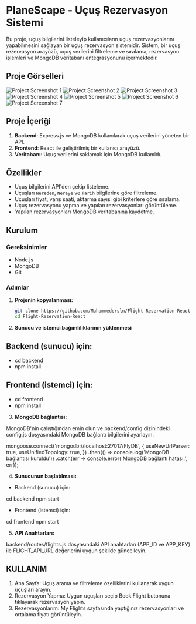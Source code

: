 # PlaneScape - Uçuş Rezervasyon Sistemi

Bu proje, uçuş bilgilerini listeleyip kullanıcıların uçuş rezervasyonlarını yapabilmesini sağlayan bir uçuş rezervasyon sistemidir. Sistem, bir uçuş rezervasyon arayüzü, uçuş verilerini filtreleme ve sıralama, rezervasyon işlemleri ve MongoDB veritabanı entegrasyonunu içermektedir.

## Proje Görselleri

![Project Screenshot 1](ProjectImages/1.png)
![Project Screenshot 2](ProjectImages/2.png)
![Project Screenshot 3](ProjectImages/3.png)
![Project Screenshot 4](ProjectImages/4.png)
![Project Screenshot 5](ProjectImages/5.png)
![Project Screenshot 6](ProjectImages/6.png)
![Project Screenshot 7](ProjectImages/7.png)

## Proje İçeriği

1. **Backend**: Express.js ve MongoDB kullanılarak uçuş verilerini yöneten bir API.
2. **Frontend**: React ile geliştirilmiş bir kullanıcı arayüzü.
3. **Veritabanı**: Uçuş verilerini saklamak için MongoDB kullanıldı.

## Özellikler

- Uçuş bilgilerini API'den çekip listeleme.
- Uçuşları `Nereden`, `Nereye` ve `Tarih` bilgilerine göre filtreleme.
- Uçuşları fiyat, varış saati, aktarma sayısı gibi kriterlere göre sıralama.
- Uçuş rezervasyonu yapma ve yapılan rezervasyonları görüntüleme.
- Yapılan rezervasyonları MongoDB veritabanına kaydetme.

## Kurulum

### Gereksinimler

- Node.js
- MongoDB
- Git

### Adımlar

1. **Projenin kopyalanması:**

   ```bash
   git clone https://github.com/Muhammedersln/Flight-Reservation-React.git
   cd Flight-Reservation-React

2. **Sunucu ve istemci bağımlılıklarının yüklenmesi**

## Backend (sunucu) için:

- cd backend
- npm install

## Frontend (istemci) için:

- cd frontend
- npm install

3. **MongoDB bağlantısı:**

MongoDB'nin çalıştığından emin olun ve backend/config dizinindeki config.js dosyasındaki MongoDB bağlantı bilgilerini ayarlayın.

mongoose.connect('mongodb://localhost:27017/FlyDB', {
  useNewUrlParser: true,
  useUnifiedTopology: true,
})
.then(() => console.log('MongoDB bağlantısı kuruldu'))
.catch(err => console.error('MongoDB bağlantı hatası:', err));

4. **Sunucunun başlatılması:**

- Backend (sunucu) için:

cd backend
npm start

- Frontend (istemci) için:

cd frontend
npm start

5. **API Anahtarları:**

backend/routes/flights.js dosyasındaki API anahtarları (APP_ID ve APP_KEY) ile FLIGHT_API_URL değerlerini uygun şekilde güncelleyin.

## KULLANIM ##

1. Ana Sayfa: Uçuş arama ve filtreleme özelliklerini kullanarak uygun uçuşları arayın.
2. Rezervasyon Yapma: Uygun uçuşları seçip Book Flight butonuna tıklayarak rezervasyon yapın.
3. Rezervasyonlarım: My Flights sayfasında yaptığınız rezervasyonları ve ortalama fiyatı görüntüleyin.